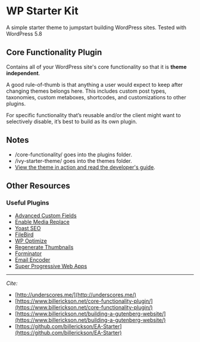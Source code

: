 # WP Starter Kit
A simple starter theme to jumpstart building WordPress sites.
Tested with WordPress 5.8

## Core Functionality Plugin
Contains all of your WordPress site's core functionality so that it is **theme independent**.

A good rule-of-thumb is that anything a user would expect to keep after changing themes belongs here. This includes custom post types, taxonomies, custom metaboxes, shortcodes, and customizations to other plugins.

For specific functionality that’s reusable and/or the client might want to selectively disable, it’s best to build as its own plugin.

## Notes
- /core-functionality/ goes into the plugins folder.
- /ivy-starter-theme/ goes into the themes folder.
- [View the theme in action and read the developer's guide](http://ivystarter.wpengine.com/).


## Other Resources

### Useful Plugins
- [Advanced Custom Fields](https://www.advancedcustomfields.com/)
- [Enable Media Replace](https://wordpress.org/plugins/enable-media-replace/)
- [Yoast SEO](https://wordpress.org/plugins/wordpress-seo/)
- [FileBird](https://wordpress.org/plugins/filebird/)
- [WP Optimize](https://wordpress.org/plugins/wp-optimize/)
- [Regenerate Thumbnails](https://wordpress.org/plugins/regenerate-thumbnails/)
- [Forminator](https://wordpress.org/plugins/forminator/)
- [Email Encoder](https://wordpress.org/plugins/email-encoder-bundle/)
- [Super Progressive Web Apps](https://wordpress.org/plugins/super-progressive-web-apps/)

---

*Cite:*
- [http://underscores.me/](http://underscores.me/)
- [https://www.billerickson.net/core-functionality-plugin/](https://www.billerickson.net/core-functionality-plugin/)
- [https://www.billerickson.net/building-a-gutenberg-website/](https://www.billerickson.net/building-a-gutenberg-website/)
- [https://github.com/billerickson/EA-Starter](https://github.com/billerickson/EA-Starter)
